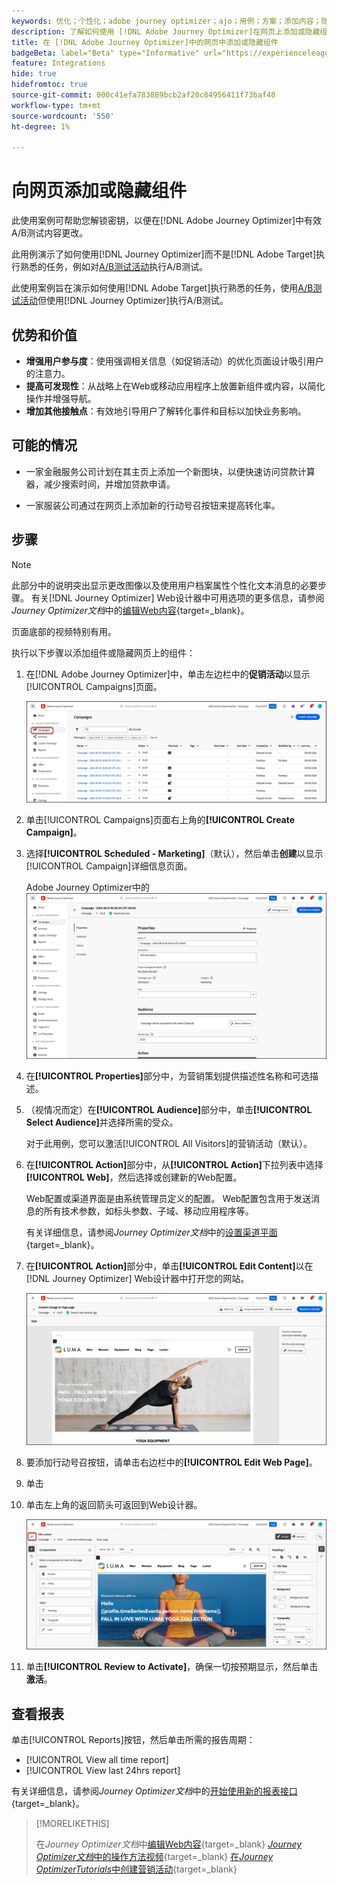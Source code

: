 ```yaml
---
keywords: 优化；个性化；adobe journey optimizer；ajo；用例；方案；添加内容；隐藏内容；添加组件；隐藏组件
description: 了解如何使用 [!DNL Adobe Journey Optimizer]在网页上添加或隐藏组件。
title: 在 [!DNL Adobe Journey Optimizer]中的网页中添加或隐藏组件
badgeBeta: label="Beta" type="Informative" url="https://experienceleague.adobe.com/docs/target/using/introduction/intro.html#beta newtab=true" tooltip=" [!DNL Adobe Target] 中有哪些 Beta 功能。"
feature: Integrations
hide: true
hidefromtoc: true
source-git-commit: 000c41efa783889bcb2af20c84956411f73baf40
workflow-type: tm+mt
source-wordcount: '550'
ht-degree: 1%

---
```


# 向网页添加或隐藏组件

此使用案例可帮助您解锁密钥，以便在[!DNL Adobe Journey Optimizer]中有效A/B测试内容更改。

此用例演示了如何使用[!DNL Journey Optimizer]而不是[!DNL Adobe Target]执行熟悉的任务，例如对[A/B测试活动](/help/main/c-activities/t-test-ab/test-ab.md)执行A/B测试。

此使用案例旨在演示如何使用[!DNL Adobe Target]执行熟悉的任务，使用[A/B测试活动](/help/main/c-activities/t-test-ab/test-ab.md)但使用[!DNL Journey Optimizer]执行A/B测试。

## 优势和价值

* **增强用户参与度**：使用强调相关信息（如促销活动）的优化页面设计吸引用户的注意力。
* **提高可发现性**：从战略上在Web或移动应用程序上放置新组件或内容，以简化操作并增强导航。
* **增加其他接触点**：有效地引导用户了解转化事件和目标以加快业务影响。

## 可能的情况

* 一家金融服务公司计划在其主页上添加一个新图块，以便快速访问贷款计算器，减少搜索时间，并增加贷款申请。

* 一家服装公司通过在网页上添加新的行动号召按钮来提高转化率。

## 步骤

>[!NOTE]
>
>此部分中的说明突出显示更改图像以及使用用户档案属性个性化文本消息的必要步骤。 有关[!DNL Journey Optimizer] Web设计器中可用选项的更多信息，请参阅&#x200B;*Journey Optimizer文档*&#x200B;中的[编辑Web内容](https://experienceleague.adobe.com/en/docs/journey-optimizer/using/web/author-web-pages/edit-web-content){target=_blank}。
>
>页面底部的视频特别有用。

执行以下步骤以添加组件或隐藏网页上的组件：

1. 在[!DNL Adobe Journey Optimizer]中，单击左边栏中的&#x200B;**促销活动**&#x200B;以显示[!UICONTROL Campaigns]页面。

   ![突出显示了“营销活动”选项卡的Adobe Journey Optimizer登陆页面。](/help/main/c-integrating-target-with-mac/ajo/assets/ajo-landing-page.png)

1. 单击[!UICONTROL Campaigns]页面右上角的&#x200B;**[!UICONTROL Create Campaign]**。

1. 选择&#x200B;**[!UICONTROL Scheduled - Marketing]**（默认），然后单击&#x200B;**创建**&#x200B;以显示[!UICONTROL Campaign]详细信息页面。

   Adobe Journey Optimizer中的![促销活动详细信息页面](/help/main/c-integrating-target-with-mac/ajo/assets/campaign-details.png)

1. 在&#x200B;**[!UICONTROL Properties]**&#x200B;部分中，为营销策划提供描述性名称和可选描述。

1. （视情况而定）在&#x200B;**[!UICONTROL Audience]**&#x200B;部分中，单击&#x200B;**[!UICONTROL Select Audience]**&#x200B;并选择所需的受众。

   对于此用例，您可以激活[!UICONTROL All Visitors]的营销活动（默认）。

1. 在&#x200B;**[!UICONTROL Action]**&#x200B;部分中，从&#x200B;**[!UICONTROL Action]**&#x200B;下拉列表中选择&#x200B;**[!UICONTROL Web]**，然后选择或创建新的Web配置。

   Web配置或渠道界面是由系统管理员定义的配置。 Web配置包含用于发送消息的所有技术参数，如标头参数、子域、移动应用程序等。

   有关详细信息，请参阅&#x200B;*Journey Optimizer文档*&#x200B;中的[设置渠道平面](https://experienceleague.adobe.com/en/docs/journey-optimizer/using/configuration/channel-surfaces#set-up-channel-surfaces){target=_blank}。

1. 在&#x200B;**[!UICONTROL Action]**&#x200B;部分中，单击&#x200B;**[!UICONTROL Edit Content]**&#x200B;以在[!DNL Journey Optimizer] Web设计器中打开您的网站。

   ![LUMA网站上的瑜伽登陆页面](/help/main/c-integrating-target-with-mac/ajo/assets/luma-yoga-landing.png)

1. 要添加行动号召按钮，请单击右边栏中的&#x200B;**[!UICONTROL Edit Web Page]**。

1. 单击

1. 单击左上角的返回箭头可返回到Web设计器。

   ![后退箭头](/help/main/c-integrating-target-with-mac/ajo/assets/back-arrow.png)

1. 单击&#x200B;**[!UICONTROL Review to Activate]**，确保一切按预期显示，然后单击&#x200B;**激活**。

## 查看报表

单击[!UICONTROL Reports]按钮，然后单击所需的报告周期：

* [!UICONTROL View all time report]
* [!UICONTROL View last 24hrs report]

有关详细信息，请参阅&#x200B;*Journey Optimizer文档*&#x200B;中的[开始使用新的报表接口](https://experienceleague.adobe.com/en/docs/journey-optimizer/using/channel-report/report-gs-cja){target=_blank}。

>[!MORELIKETHIS]
>
>在&#x200B;*Journey Optimizer文档*&#x200B;中[编辑Web内容](https://experienceleague.adobe.com/en/docs/journey-optimizer/using/web/author-web-pages/edit-web-content){target=_blank}
>[*Journey Optimizer文档*&#x200B;中的操作方法视频](https://experienceleague.adobe.com/en/docs/journey-optimizer/using/web/author-web-pages/edit-web-content#video){target=_blank}
>[在&#x200B;*Journey OptimizerTutorials*&#x200B;中创建营销活动](https://experienceleague.adobe.com/en/docs/journey-optimizer-learn/tutorials/create-campaigns/create-a-campaign){target=_blank}